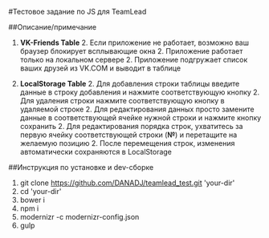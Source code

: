 #Тестовое задание по JS для TeamLead

##Описание/примечание

1. **VK-Friends Table**
    2. Если приложение не работает, возможно ваш браузер блокирует всплывающие окна
    2. Приложение работает только на локальном сервере
    2. Приложение подгружает список ваших друзей из VK.COM и выводит в таблице
    
1. **LocalStorage Table**
    2. Для добавления строки таблицы введите данные в строку добавления и нажмите соответствующую кнопку
    2. Для удаления строки нажмите соответствующую кнопку в удаляемой строке
    2. Для редактирования данных просто замените данные в соответствующей ячейке нужной строки и нажмите кнопку сохранить
    2. Для редактирования порядка строк, ухватитесь за первую ячейку соответствующей строки (**№**) и перетащите на желаемую позицию
    2. После перемещения строк, изменения автоматически сохраняются в LocalStorage

##Инструкция по установке и dev-сборке

1. git clone https://github.com/DANADJ/teamlead_test.git 'your-dir'
2. cd 'your-dir'
3. bower i
4. npm i
5. modernizr -c modernizr-config.json
6. gulp